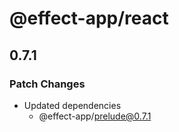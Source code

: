 # @effect-app/react

## 0.7.1

### Patch Changes

- Updated dependencies
  - @effect-app/prelude@0.7.1

